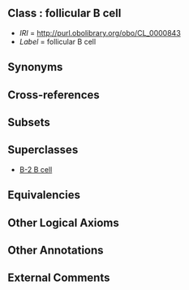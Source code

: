 
## Class : follicular B cell

 * *IRI* = http://purl.obolibrary.org/obo/CL_0000843
 * *Label* = follicular B cell

## Synonyms


## Cross-references


## Subsets


## Superclasses

 * [B-2 B cell](../../CL/22/CL_0000822.md)

## Equivalencies


## Other Logical Axioms


## Other Annotations


## External Comments

